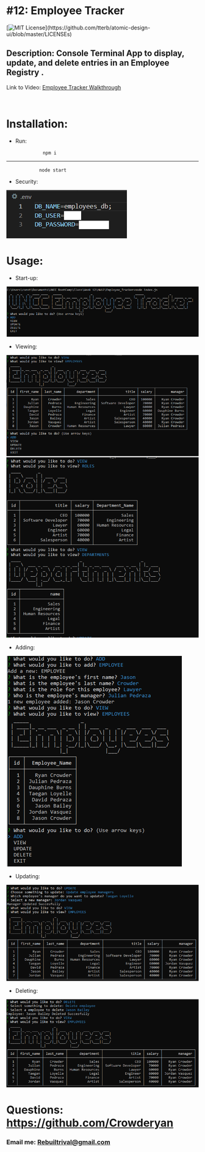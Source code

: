 # #12: Employee Tracker

[![MIT License](https://img.shields.io/apm/l/atomic-design-ui.svg?)](https://github.com/tterb/atomic-design-ui/blob/master/LICENSEs)

## Description: Console Terminal App to display, update, and delete entries in an Employee Registry .

Link to Video: [Employee Tracker Walkthrough](https://drive.google.com/file/d/1IzkaO0d_rI96uTz7oVRVd3NUMWxEIPvn/view?usp=sharing)

<br>

# Installation:

- Run:

                npm i

---

                node start

- Security:

![Delete function](./images/secure.png)

# Usage:

- Start-up:

![Start](./images/start.png)

- Viewing:

![View Employees](./images/employees.png)
![View Roles & Departments](./images/roles_and_departments.png)

- Adding:

![Add function](./images/adding.png)

- Updating:

![Update function](./images/update.png)

- Deleting:

![Delete function](./images/delete.png)

# Questions: https://github.com/Crowderyan

### Email me: <a href="mailto:Rebuiltrival@gmail.com" hspace="20">Rebuiltrival@gmail.com</a>
